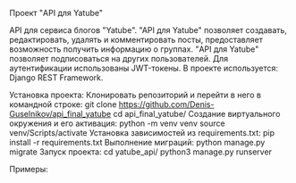 Проект "API для Yatube"

API для сервиса блогов "Yatube".
"API для Yatube" позволяет создавать, редактировать, удалять и комментировать посты, предоставляет возможность получить информацию о группах.
"API для Yatube" позволяет подписоваться на других пользователей.
Для аутентификации использованы JWT-токены.
В проекте используется: Django REST Framework.

Установка проекта:
Клонировать репозиторий и перейти в него в командной строке:
git clone https://github.com/Denis-Guselnikov/api_final_yatube
cd api_final_yatube/
Cоздание виртуального окружения и его активация:
python -m venv venv
source venv/Scripts/activate
Установка зависимостей из requirements.txt:
pip install -r requirements.txt
Выполнение миграций:
python manage.py migrate
Запуск проекта:
cd yatube_api/
python3 manage.py runserver

Примеры:

